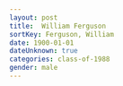 ```yaml
---
layout: post
title:  William Ferguson
sortKey: Ferguson, William
date: 1900-01-01
dateUnknown: true
categories: class-of-1988
gender: male
---
```

